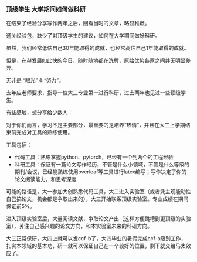 ### 顶级学生 大学期间如何做科研

在结束了经验分享写作两年之后，回看当时的文章，略显稚嫩。

通关经验包，缺少了对顶级学生的建议，如何在大学期间做好科研。

虽然，我们经常低估自己30年能取得的成就，也经常高估自己1年能取得的成就。

但是，在AI发展如此快的今日，随时随地都在洗牌，原始优势各家之间并无明显差异。

无非是 “眼光” & “努力”。

去年应老师要求，指导一位大三专业第一进行科研，过去两年也见过一些顶级学生。

有些感触，想分享给少数人：

对于你们而言，学习不是主要部分，最重要的是培养“热情”，并且在大三上学期结束前完成对工具的熟练使用。

工具包括：

- 代码工具：熟练掌握python、pytorch，已经有一个到两个的工程经验
- 科研工具：保证有一篇论文写作经历，不管是什么小领域，不管是什么等级的期刊/会议，已经能熟练使用overleaf等工具进行latex编写；写作决定了你的论文阅读能力，和思考深度

可能的路径是，大一参加大创熟悉代码工具，大二进入实验室（或者凭主观能动性自己搞论文，机会都是争取出来的），大三开始联系顶级实验室。专业成绩在期间保证前5%。

进入顶级实验室后，大量阅读文献，争取论文产出（这样方便跳槽到更顶级的实验室），关注自己感兴趣的论文方向，和本实验室未来的科研方向。

大三正常保研，大四上就可以发ccf-b了，大四毕业的暑假完成ccf-a级别工作，扎实本领域的基本功，研一就可以保证自己在一个较好的位置，剩下就交给马太效应了。

